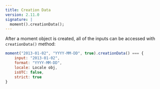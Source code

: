 ```yaml
---
title: Creation Data
version: 2.11.0
signature: |
  moment().creationData();
---
```


After a moment object is created, all of the inputs can be accessed with
`creationData()` method:

<!-- skip-example -->

```javascript
moment("2013-01-02", "YYYY-MM-DD", true).creationData() === {
    input: "2013-01-02",
    format: "YYYY-MM-DD",
    locale: Locale obj,
    isUTC: false,
    strict: true
}
```
